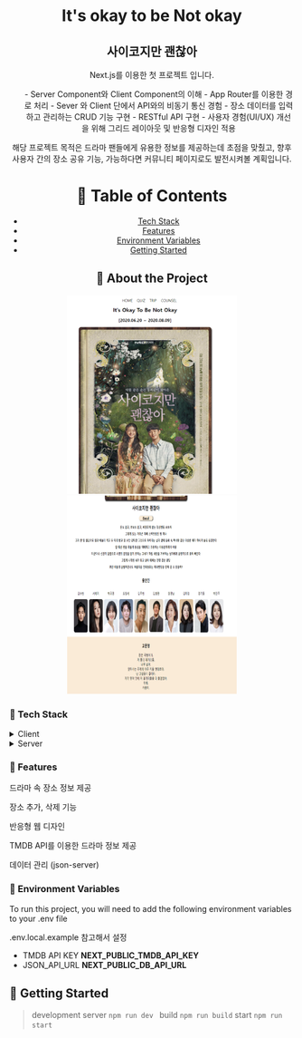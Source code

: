 <!--
Hey, thanks for using the awesome-readme-template template.
If you have any enhancements, then fork this project and create a pull request
or just open an issue with the label "enhancement".

Don't forget to give this project a star for additional support ;)
Maybe you can mention me or this repo in the acknowledgements too
-->

<!--
This README is a slimmed down version of the original one.
Removed sections:
- Screenshots
- Running Test
- Deployment
- FAQ
-->

<div align="center">

  <h1>It's okay to be Not okay</h1>
  <h2>사이코지만 괜찮아</h2>
  
  <p>
    Next.js를 이용한 첫 프로젝트 입니다.
    <ul>
      - Server Component와 Client Component의 이해
      - App Router를 이용한 경로 처리 
      - Sever 와 Client 단에서 API와의 비동기 통신 경험
      - 장소 데이터를 입력하고 관리하는 CRUD 기능 구현
      - RESTful API 구현
      - 사용자 경험(UI/UX) 개선을 위해 그리드 레이아웃 및 반응형 디자인 적용
    </ul>

  </p>
  <p>
    해당 프로젝트 목적은 드라마 팬들에게 유용한 정보를 제공하는데 초점을 맞췄고, 향후 사용자 간의
    장소 공유 기능, 가능하다면 커뮤니티 페이지로도 발전시켜볼 계획입니다.

  </p>

<!-- Table of Contents -->

# :notebook_with_decorative_cover: Table of Contents

- [Tech Stack](#space_invader-tech-stack)
- [Features](#dart-features)
- [Environment Variables](#key-environment-variables)
- [Getting Started](#toolbox-getting-started)

## :star2: About the Project

<div> 
  <img style="width:300px; height: 350px;" src="./public/main.png"/>
  <img style="width:300px; height: 350px;"src="./public/main2.png"/>
</div>

<!-- TechStack -->

<div align="left">

### :space_invader: Tech Stack

<details>
  <summary>Client</summary>
  <ul>
    <li><a href="https://nextjs.org/">Next.js</a></li>
    <li><a href="https://reactjs.org/">React.js</a></li>
  </ul>
</details>

<details>
  <summary>Server</summary>
  <ul>
    <li><a href="https://nestjs.com/">Nest.js</a></li>
  </ul>
</details>
<!-- Features -->

### :dart: Features

<p>드라마 속 장소 정보 제공</p>
<p>장소 추가, 삭제 기능</p>
<p>반응형 웹 디자인</p>
<p>TMDB API를 이용한 드라마 정보 제공</p>
<p>데이터 관리 (json-server)</p>

<!-- Env Variables -->

### :key: Environment Variables

To run this project, you will need to add the following environment variables to your .env file

.env.local.example 참고해서 설정

- TMDB API KEY
  <strong>NEXT_PUBLIC_TMDB_API_KEY </strong>
- JSON_API_URL
<strong>NEXT_PUBLIC_DB_API_URL</strong>
<!-- Getting Started -->

## :toolbox: Getting Started

> development server
> `npm run dev `
> build
> `npm run build`
> start
> `npm run start`

</div>
